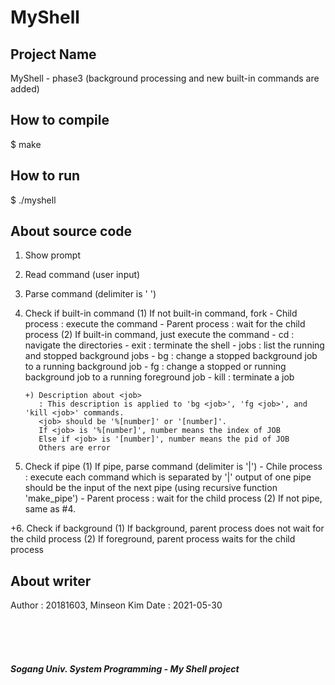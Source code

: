 # MyShell

## Project Name
  MyShell - phase3 (background processing and new built-in commands are added)

## How to compile
  $ make

## How to run
  $ ./myshell


## About source code
  1. Show prompt
  2. Read command (user input)
  3. Parse command (delimiter is ' ')
  4. Check if built-in command
	 (1) If not built-in command, fork
		 - Child process  : execute the command
		 - Parent process : wait for the child process
	 (2) If built-in command, just execute the command
	     - cd   : navigate the directories
		 - exit : terminate the shell
		 - jobs : list the running and stopped background jobs
		 - bg <job>   : change a stopped background job to a running background job
		 - fg <job>   : change a stopped or running background job to a running foreground job
		 - kill <job> : terminate a job
		 
		 +) Description about <job>
			: This description is applied to 'bg <job>', 'fg <job>', and 'kill <job>' commands.
			<job> should be '%[number]' or '[number]'.
			If <job> is '%[number]', number means the index of JOB
			Else if <job> is '[number]', number means the pid of JOB
			Others are error

  5. Check if pipe
     (1) If pipe, parse command (delimiter is '|')
	     - Chile process  : execute each command which is separated by '|'
		                    output of one pipe should be the input of the next pipe 
							(using recursive function 'make_pipe')
		 - Parent process : wait for the child process
	 (2) If not pipe, same as #4.

 +6. Check if background
     (1) If background, parent process does not wait for the child process
	 (2) If foreground, parent process waits for the child process


## About writer
  Author : 20181603, Minseon Kim
  Date   : 2021-05-30


<br><br><br>
##### Sogang Univ. System Programming - My Shell project

